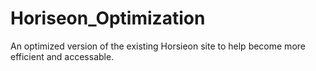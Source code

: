 # Horiseon_Optimization
An optimized version of the existing Horsieon site to help become more efficient and accessable.
